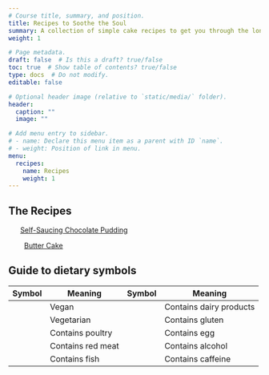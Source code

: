```yaml
---
# Course title, summary, and position.
title: Recipes to Soothe the Soul
summary: A collection of simple cake recipes to get you through the long days (a work-in-progress!)
weight: 1

# Page metadata.
draft: false  # Is this a draft? true/false
toc: true  # Show table of contents? true/false
type: docs  # Do not modify.
editable: false

# Optional header image (relative to `static/media/` folder).
header:
  caption: ""
  image: ""

# Add menu entry to sidebar.
# - name: Declare this menu item as a parent with ID `name`.
# - weight: Position of link in menu.
menu:
  recipes:
    name: Recipes
    weight: 1
---
```

## The Recipes

<i class="fas fa-leaf" title="Vegetarian"></i> &nbsp; <i class="fas fa-cheese" title="Contains diary products"></i> &nbsp; <i class="fas fa-bread-slice" title="Contains gluten"></i> &nbsp; [Self-Saucing Chocolate Pudding](https://www.paytonelyce.com/resource/recipes/choc-pudd/)

<i class="fas fa-leaf" title="Vegetarian"></i> &nbsp; <i class="fas fa-cheese" title="Contains diary products"></i> &nbsp; <i class="fas fa-bread-slice" title="Contains gluten"></i> &nbsp; <i class="fas fa-egg" title="Contains egg"></i> &nbsp; [Butter Cake](https://www.paytonelyce.com/resource/recipes/butter-cake/)


## Guide to dietary symbols

| Symbol                                                     | Meaning           | Symbol                                                         | Meaning                 |
| ---------------------------------------------------------- | ----------------- | -------------------------------------------------------------- | ----------------------- |
| <i class="fas fa-seedling" title="Vegan"></i>              | Vegan             | <i class="fas fa-cheese" title="Contains diary products"></i>  | Contains dairy products |
| <i class="fas fa-leaf" title="Vegetarian"></i>             | Vegetarian        | <i class="fas fa-bread-slice" title="Contains gluten"></i>     | Contains gluten         | 
| <i class="fas fa-kiwi-bird" title="Contains poultry"></i>  | Contains poultry  | <i class="fas fa-egg" title="Contains egg"></i>                | Contains egg            |
| <i class="fas fa-hamburger" title="Contains red meat"></i> | Contains red meat | <i class="fas fa-wine-glass-alt" title="Contains alcohol"></i> | Contains alcohol        |
| <i class="fas fa-fish" title="Contains fish"></i>          | Contains fish     | <i class="fas fa-coffee" title="Contains caffeine"></i>        | Contains caffeine       |
